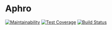# Aphro
[![Maintainability](https://api.codeclimate.com/v1/badges/b3d189b1f02d752f66cd/maintainability)](https://codeclimate.com/github/Niyapmet05/Aphro/maintainability)
[![Test Coverage](https://api.codeclimate.com/v1/badges/b3d189b1f02d752f66cd/test_coverage)](https://codeclimate.com/github/Niyapmet05/Aphro/test_coverage)
[![Build Status](https://travis-ci.com/Niyapmet05/Niyo.svg?branch=develop)](https://travis-ci.com/Niyapmet05/Aphro)
